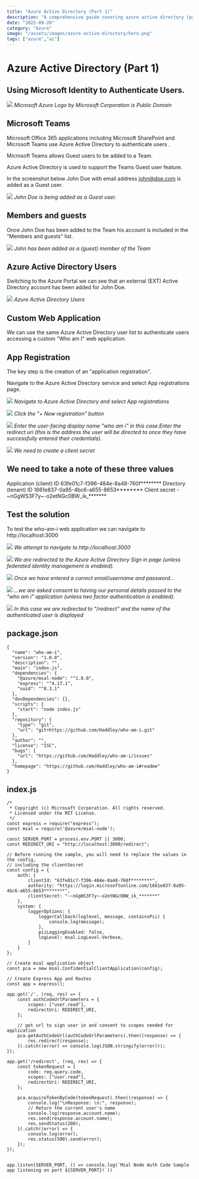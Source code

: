 ```yaml
---
title: "Azure Active Directory (Part 1)"
description: "A comprehensive guide covering azure active directory (part 1)"
date: "2025-09-20"
category: "Azure"
image: "/assets/images/azure-active-directory/hero.png"
tags: ["azure","ai"]
---
```


# Azure Active Directory (Part 1)

## Using Microsoft Identity to Authenticate Users.

![](/assets/images/azure-active-directory/microsoft-azure-logo.svg)
*Microsoft Azure Logo by Microsoft Corporation is Public Domain*


## Microsoft Teams

Microsoft Office 365 applications including Microsoft SharePoint and Microsoft Teams use Azure Active Directory to authenticate users .

Microsoft Teams allows Guest users to be added to a Team. 

Azure Active Directory is used to support the Teams Guest user feature.

In the screenshot below John Doe with email address john@doe.com is added as a Guest user.

![](/assets/images/azure-active-directory/screen-shot-2021-03-31-at-6.50.37-pm-1314x906.png)
*John Doe is being added as a Guest user.*


## Members and guests

Once John Doe has been added to the Team his account is included in the "Members and guests" list.

![](/assets/images/azure-active-directory/screen-shot-2021-03-31-at-6.55.56-pm-1836x833.png)
*John has been added as a (guest) member of the Team*


## Azure Active Directory Users

Switching to the Azure Portal we can see that an external (EXT) Active Directory account has been added for John Doe.

![](/assets/images/azure-active-directory/screen-shot-2021-03-31-at-7.00.35-pm-1660x932.png)
*Azure Active Directory Users*


## Custom Web Application

We can use the same Azure Active Directory user list to authenticate users accessing a custom "Who am I" web application.


## App Registration

The key step is the creation of an "application registration". 

Navigate to the Azure Active Directory service and select App registrations page.

![](/assets/images/azure-active-directory/screen-shot-2021-03-31-at-7.28.36-pm-1836x1175.png)
*Navigate to Azure Active Directory and select App registrations*

![](/assets/images/azure-active-directory/screen-shot-2021-03-31-at-7.31.12-pm-456x178.png)
*Click the "+ New registration" button*

![](/assets/images/azure-active-directory/screen-shot-2021-03-31-at-9.20.55-pm-1730x1470.png)
*Enter the user-facing display name "who am i" in this case.Enter the redirect uri (this is the address the user will be directed to once they have successfully entered their credentials).*

![](/assets/images/azure-active-directory/screen-shot-2021-03-31-at-9.25.13-pm-1692x818.png)
*We need to create a client secret*


## We need to take a note of these three values

Application (client) ID 63fe01c7-f396-484e-8a48-760f********
Directory (tenant) ID 1661e837-0a95-4bc6-a655-8653********
Client secret -~nGgWS3F7y~-o2etNGc0BW_ik_*******


## Test the solution

To test the who-am-i web application we can navigate to http://localhost:3000

![](/assets/images/azure-active-directory/screen-shot-2021-03-31-at-9.30.32-pm-1050x226.png)
*We attempt to navigate to http://localhost:3000*

![](/assets/images/azure-active-directory/screen-shot-2021-03-31-at-9.30.53-pm-1836x977.png)
*We are redirected to the Azure Active Directory Sign in page (unless federated identity management is enabled).*

![](/assets/images/azure-active-directory/screen-shot-2021-03-31-at-9.31.03-pm-1836x982.png)
*Once we have entered a correct email/username and password...*

![](/assets/images/azure-active-directory/screen-shot-2021-03-31-at-9.31.24-pm-1836x983.png)
*...we are asked consent to having our personal details passed to the "who am i" application (unless two factor authentication is enabled).*

![](/assets/images/azure-active-directory/screen-shot-2021-03-31-at-9.31.40-pm-1836x977.png)
*In this case we are redirected to "/redirect" and the name of the authenticated user is displayed*


## package.json

```text
{
  "name": "who-am-i",
  "version": "1.0.0",
  "description": "",
  "main": "index.js",
  "dependencies": {
    "@azure/msal-node": "^1.0.0",
    "express": "^4.17.1",
    "uuid": "^8.3.1"
  },
  "devDependencies": {},
  "scripts": {
    "start": "node index.js"
  },
  "repository": {
    "type": "git",
    "url": "git+https://github.com/Haddley/who-am-i.git"
  },
  "author": "",
  "license": "ISC",
  "bugs": {
    "url": "https://github.com/Haddley/who-am-i/issues"
  },
  "homepage": "https://github.com/Haddley/who-am-i#readme"
}
```

## index.js

```text
/*
 * Copyright (c) Microsoft Corporation. All rights reserved.
 * Licensed under the MIT License.
 */
const express = require("express");
const msal = require('@azure/msal-node');

const SERVER_PORT = process.env.PORT || 3000;
const REDIRECT_URI = "http://localhost:3000/redirect";

// Before running the sample, you will need to replace the values in the config, 
// including the clientSecret
const config = {
    auth: {
        clientId: "63fe01c7-f396-484e-8a48-760f********",
        authority: "https://login.microsoftonline.com/1661e837-0a95-4bc6-a655-8653********",
        clientSecret: "-~nGgWS3F7y~-o2etNGc0BW_ik_*******"
    },
    system: {
        loggerOptions: {
            loggerCallback(loglevel, message, containsPii) {
                console.log(message);
            },
            piiLoggingEnabled: false,
            logLevel: msal.LogLevel.Verbose,
        }
    }
};

// Create msal application object
const pca = new msal.ConfidentialClientApplication(config);

// Create Express App and Routes
const app = express();

app.get('/', (req, res) => {
    const authCodeUrlParameters = {
        scopes: ["user.read"],
        redirectUri: REDIRECT_URI,
    };

    // get url to sign user in and consent to scopes needed for application
    pca.getAuthCodeUrl(authCodeUrlParameters).then((response) => {
        res.redirect(response);
    }).catch((error) => console.log(JSON.stringify(error)));
});

app.get('/redirect', (req, res) => {
    const tokenRequest = {
        code: req.query.code,
        scopes: ["user.read"],
        redirectUri: REDIRECT_URI,
    };

    pca.acquireTokenByCode(tokenRequest).then((response) => {
        console.log("\nResponse: \n:", response);
        // Return the current user's name
        console.log(response.account.name);
        res.send(response.account.name);
        res.sendStatus(200);
    }).catch((error) => {
        console.log(error);
        res.status(500).send(error);
    });
});


app.listen(SERVER_PORT, () => console.log(`Msal Node Auth Code Sample app listening on port ${SERVER_PORT}!`))
```


